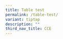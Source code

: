 ```yaml
---
title: Table test
permalink: /table-test/
variant: tiptap
description: ""
third_nav_title: CCE
---
```

